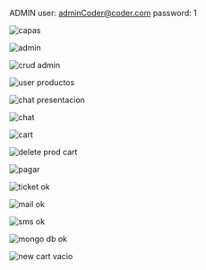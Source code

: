<!--            
       
        si el tipo de usuario es Premium agregar opcion crear un producto / copiarlo de admin con el campo del que lo creo

        el usuario solo puede eliminar los productos que creo, el admin sigue igual
 -->


ADMIN
user: adminCoder@coder.com 
password: 1

![capas](src/public/prints/1capas.png)

![admin](src/public/prints/2admin.png)

![crud admin](src/public/prints/3crud%20admin.png)

![user productos](src/public/prints/4usuarioAddToCard.png)

![chat presentacion](src/public/prints/5chat%20inicio.png)

![chat](src/public/prints/6chat%20ok!.png)

![cart](src/public/prints/7my%20cart!.png)

![delete prod cart](src/public/prints/8my%20cart%20delete%20products.png)

![pagar](src/public/prints/9pagar.png)

![ticket ok](src/public/prints/10ticket%20ok.png)

![mail ok](src/public/prints/11mail%20de%20compra.png)

![sms ok](src/public/prints/12sms%20ticket%20ok.jpeg)

![mongo db ok](src/public/prints/13mongo%20ticket.png)

![new cart vacio](src/public/prints/14nuevo%20cart%20luego%20de%20ticket%20ok.png)
